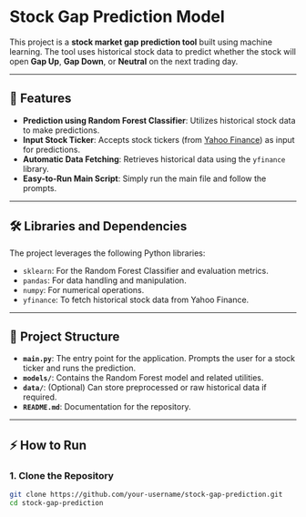 # Stock Gap Prediction Model

This project is a **stock market gap prediction tool** built using machine learning. The tool uses historical stock data to predict whether the stock will open **Gap Up**, **Gap Down**, or **Neutral** on the next trading day.

---

## 🚀 Features

- **Prediction using Random Forest Classifier**: Utilizes historical stock data to make predictions.
- **Input Stock Ticker**: Accepts stock tickers (from [Yahoo Finance](https://finance.yahoo.com)) as input for predictions.
- **Automatic Data Fetching**: Retrieves historical data using the `yfinance` library.
- **Easy-to-Run Main Script**: Simply run the main file and follow the prompts.

---

## 🛠️ Libraries and Dependencies

The project leverages the following Python libraries:
- `sklearn`: For the Random Forest Classifier and evaluation metrics.
- `pandas`: For data handling and manipulation.
- `numpy`: For numerical operations.
- `yfinance`: To fetch historical stock data from Yahoo Finance.

---

## 📂 Project Structure

- **`main.py`**: The entry point for the application. Prompts the user for a stock ticker and runs the prediction.
- **`models/`**: Contains the Random Forest model and related utilities.
- **`data/`**: (Optional) Can store preprocessed or raw historical data if required.
- **`README.md`**: Documentation for the repository.

---

## ⚡ How to Run

### 1. Clone the Repository
```bash
git clone https://github.com/your-username/stock-gap-prediction.git
cd stock-gap-prediction
